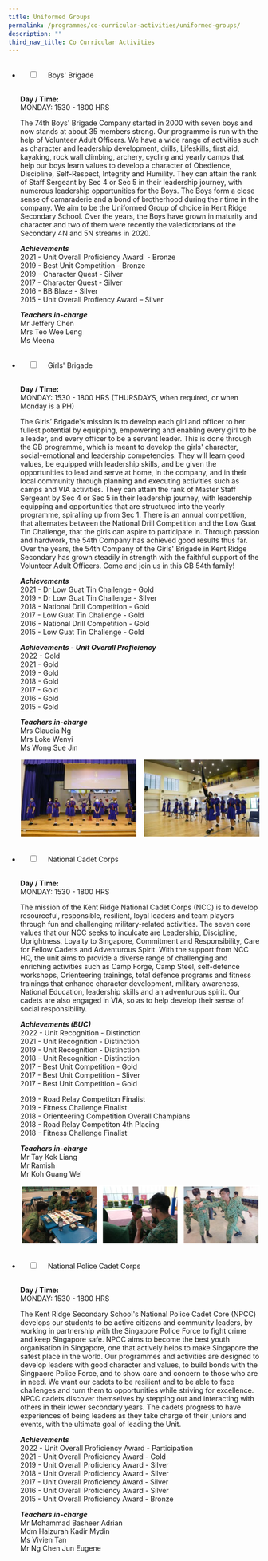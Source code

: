 ```yaml
---
title: Uniformed Groups
permalink: /programmes/co-curricular-activities/uniformed-groups/
description: ""
third_nav_title: Co Curricular Activities
---
```

<ul class="jekyllcodex_accordion">  
&nbsp;&nbsp;<li>  
&nbsp;&nbsp;&nbsp;&nbsp;<input type="checkbox" id="accordion1">  
&nbsp;&nbsp;&nbsp;&nbsp;<label for="accordion1">Boys' Brigade</label>  
&nbsp;&nbsp;&nbsp;&nbsp;<div>  
&nbsp;&nbsp;&nbsp;&nbsp;&nbsp;&nbsp;<p><strong>Day / Time:</strong><br>MONDAY: 1530 - 1800 HRS</p>
<p>The 74th Boys' Brigade Company started in 2000 with seven boys and now stands at about 35 members strong. Our programme is run with the help of Volunteer Adult Officers. We have a wide range of activities such as character and leadership development, drills, Lifeskills, first aid, kayaking, rock wall climbing, archery, cycling and yearly camps that help our boys learn values to develop a character of Obedience, Discipline, Self-Respect, Integrity and Humility. They can attain the rank of Staff Sergeant by Sec 4 or Sec 5 in their leadership journey, with numerous leadership opportunities for the Boys. The Boys form a close sense of camaraderie and a bond of brotherhood during their time in the company. We aim to be the Uniformed Group of choice in Kent Ridge Secondary School. Over the years, the Boys have grown in maturity and character and two of them were recently the valedictorians of the Secondary 4N and 5N streams in 2020.</p>
<p><strong><em>Achievements</em></strong><br>2021 - Unit Overall Proficiency Award&nbsp; - Bronze<br>2019 - Best Unit Competition - Bronze<br>2019 - Character Quest - Silver<br>2017 - Character Quest - Silver<br>2016 - BB Blaze - Silver<br>2015 - Unit Overall Profiency Award – Silver</p>
<p><strong><em>Teachers in-charge</em></strong><br>Mr Jeffery Chen<br>Mrs Teo Wee Leng<br>Ms Meena</p>  
&nbsp;&nbsp;&nbsp;&nbsp;</div>  
</li>  
<li>  
&nbsp;&nbsp;&nbsp;&nbsp;<input type="checkbox" id="accordion2">  
&nbsp;&nbsp;&nbsp;&nbsp;<label for="accordion2">Girls' Brigade</label>  
&nbsp;&nbsp;&nbsp;&nbsp;<div>  
&nbsp;&nbsp;&nbsp;&nbsp;&nbsp;&nbsp;<p><strong>Day / Time:</strong><br>MONDAY: 1530 - 1800 HRS (THURSDAYS, when required, or when Monday is a PH)</p>
<p>The Girls’ Brigade's mission is to develop each girl and officer to her fullest potential by equipping, empowering and enabling every girl to be a leader, and every officer to be a servant leader. This is done through the GB programme, which is meant to develop the girls' character, social-emotional and leadership competencies. They will learn good values, be equipped with leadership skills, and be given the opportunities to lead and serve at home, in the company, and in their local community through planning and executing activities such as camps and VIA activities. They can attain the rank of Master Staff Sergeant by Sec 4 or Sec 5 in their leadership journey, with leadership equipping and opportunities that are structured into the yearly programme, spiralling up from Sec 1. There is an annual competition, that alternates between the National Drill Competition and the Low Guat Tin Challenge, that the girls can aspire to participate in. Through passion and hardwork, the 54th Company has achieved good results thus far. Over the years, the 54th Company of the Girls' Brigade in Kent Ridge Secondary has grown steadily in strength with the faithful support of the Volunteer Adult Officers. Come and join us in this GB 54th family!</p>
<p><strong><em>Achievements</em></strong><br>2021 - Dr Low Guat Tin Challenge - Gold<br>2019 - Dr Low Guat Tin Challenge - Silver<br>2018 - National Drill Competition - Gold<br>2017 - Low Guat Tin Challenge - Gold<br>2016 - National Drill Competition - Gold<br>2015 - Low Guat Tin Challenge - Gold</p>
<p><strong><em>Achievements - Unit Overall Proficiency</em></strong><br>2022 - Gold<br>2021 - Gold<br>2019 - Gold<br>2018 - Gold<br>2017 - Gold<br>2016 - Gold<br>2015 - Gold</p>
<p><strong><em>Teachers in-charge</em></strong><br>Mrs Claudia Ng<br>Mrs Loke Wenyi<br>Ms Wong Sue Jin</p> 
<p><img src="/images/Girls'%20Brigade.png" alt="Girls' Brigade"></p>
&nbsp;&nbsp;&nbsp;&nbsp;</div>  
</li>  
<li>  
&nbsp;&nbsp;&nbsp;&nbsp;<input type="checkbox" id="accordion3">  
&nbsp;&nbsp;&nbsp;&nbsp;<label for="accordion3">National Cadet Corps</label>  
&nbsp;&nbsp;&nbsp;&nbsp;<div>  
&nbsp;&nbsp;&nbsp;&nbsp;&nbsp;&nbsp;<p><strong>Day / Time:</strong><br>MONDAY: 1530 - 1800 HRS</p>
<p>The mission of the Kent Ridge National Cadet Corps (NCC) is to develop resourceful, responsible, resilient, loyal leaders and team players through fun and challenging military-related activities. The seven core values that our NCC seeks to inculcate are Leadership, Discipline, Uprightness, Loyalty to Singapore, Commitment and Responsibility, Care for Fellow Cadets and Adventurous Spirit. With the support from NCC HQ, the unit aims to provide a diverse range of challenging and enriching activities such as Camp Forge, Camp Steel, self-defence workshops, Orienteering trainings, total defence programs and fitness trainings that enhance character development, military awareness, National Education, leadership skills and an adventurous spirit. Our cadets are also engaged in VIA, so as to help develop their sense of social responsibility.</p>
<p><strong><em>Achievements (BUC)</em></strong><br>2022 - Unit Recognition - Distinction<br>2021 - Unit Recognition - Distinction<br>2019 - Unit Recognition - Distinction<br>2018 - Unit Recognition - Distinction<br>2017 - Best Unit Competition - Gold<br>2017 - Best Unit Competition - Sliver<br>2017 - Best Unit Competition - Gold</p>
<p>2019 - Road Relay Competiton Finalist<br>2019 - Fitness Challenge Finalist<br>2018 - Orienteering Competition Overall Champians<br>2018 - Road Relay Competiton 4th Placing<br>2018 - Fitness Challenge Finalist</p>
<p><strong><em>Teachers in-charge</em></strong><br>Mr Tay Kok Liang<br>Mr Ramish<br>Mr Koh Guang Wei</p>
<p><img src="/images/NCC.png" alt="National Cadet Corps"></p>  
&nbsp;&nbsp;&nbsp;&nbsp;</div>  
</li>  
<li>  
&nbsp;&nbsp;&nbsp;&nbsp;<input type="checkbox" id="accordion4">  
&nbsp;&nbsp;&nbsp;&nbsp;<label for="accordion4">National Police Cadet Corps</label>  
&nbsp;&nbsp;&nbsp;&nbsp;<div>  
&nbsp;&nbsp;&nbsp;&nbsp;&nbsp;&nbsp;<p><strong>Day / Time:</strong><br>MONDAY: 1530 - 1800 HRS</p>
<p>The Kent Ridge Secondary School's National Police Cadet Core (NPCC) develops our students to be active citizens and community leaders, by working in partnership with the Singapore Police Force to fight crime and keep Singapore safe. NPCC aims to become the best youth organisation in Singapore, one that actively helps to make Singapore the safest place in the world. Our programmes and activities are designed to develop leaders with good character and values, to build bonds with the Singpaore Police Force, and to show care and concern to those who are in need. We want our cadets to be resilient and to be able to face challenges and turn them to opportunities while striving for excellence. NPCC cadets discover themselves by stepping out and interacting with others in their lower secondary years. The cadets progress to have experiences of being leaders as they take charge of their juniors and events, with the ultimate goal of leading the Unit.</p>
<p><strong><em>Achievements</em></strong><br>2022 - Unit Overall Proficiency Award - Participation<br>2021 - Unit Overall Proficiency Award - Gold<br>2019 - Unit Overall Proficiency Award - Silver<br>2018 - Unit Overall Proficiency Award - Silver<br>2017 - Unit Overall Proficiency Award - Silver<br>2016 - Unit Overall Proficiency Award - Silver<br>2015 - Unit Overall Proficiency Award - Bronze</p>
<p><strong><em>Teachers in-charge</em></strong><br>Mr Mohammad Basheer Adrian<br>Mdm Haizurah Kadir Mydin<br>Ms Vivien Tan<br>Mr Ng Chen Jun Eugene</p>  
&nbsp;&nbsp;&nbsp;&nbsp;</div>  
</li>  
</ul>